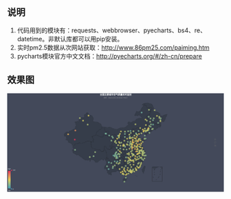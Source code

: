 ## 说明

 1. 代码用到的模块有：requests、webbrowser、pyecharts、bs4、re、datetime。非默认库都可以用pip安装。
 2. 实时pm2.5数据从次网站获取：http://www.86pm25.com/paiming.htm
 3. pycharts模块官方中文文档：http://pyecharts.org/#/zh-cn/prepare
 

## 效果图
![enter image description here](https://github.com/musuixin/China-PM2.5-monitoring/blob/master/%E6%95%88%E6%9E%9C%E5%9B%BE.png?raw=true)
